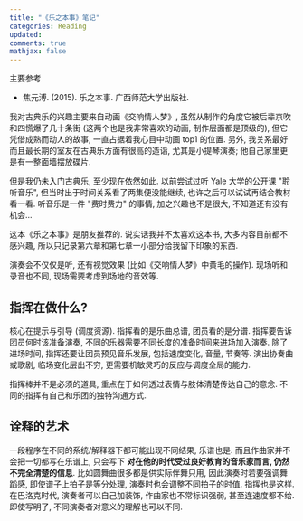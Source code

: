 ```yaml
---
title: "《乐之本事》笔记"
categories: Reading
updated:
comments: true
mathjax: false
---
```


主要参考

- 焦元溥. (2015). 乐之本事. 广西师范大学出版社.

我对古典乐的兴趣主要来自动画《交响情人梦》, 虽然从制作的角度它被后辈京吹和四慌爆了几十条街 (这两个也是我非常喜欢的动画, 制作层面都是顶级的), 但它凭借成熟而动人的故事, 一直占据着我心目中动画 top1 的位置. 另外, 我关系最好而且最长期的室友在古典乐方面有很高的造诣, 尤其是小提琴演奏; 他自己家里更是有一整面墙摆放碟片.

但是我仍未入门古典乐, 至少现在依然如此. 以前尝试过听 Yale 大学的公开课 "聆听音乐", 但当时出于时间关系看了两集便没能继续, 也许之后可以试试再结合教材看一看. 听音乐是一件 "费时费力" 的事情, 加之兴趣也不是很大, 不知道还有没有机会...

这本《乐之本事》是朋友推荐的. 说实话我并不太喜欢这本书, 大多内容目前都不感兴趣, 所以只记录第六章和第七章一小部分给我留下印象的东西.

<!-- more -->

演奏会不仅仅是听, 还有视觉效果 (比如《交响情人梦》中黄毛的操作). 现场听和录音也不同, 现场需要考虑到场地的音效等.

## 指挥在做什么?

核心在提示与引导 (调度资源). 指挥看的是乐曲总谱, 团员看的是分谱. 指挥要告诉团员何时该准备演奏, 不同的乐器需要不同长度的准备时间来进场加入演奏. 除了进场时间, 指挥还要让团员预见音乐发展, 包括速度变化, 音量, 节奏等. 演出协奏曲或歌剧, 临场变化层出不穷, 更需要机敏灵巧的反应与调度全局的能力.

指挥棒并不是必须的道具, 重点在于如何透过表情与肢体清楚传达自己的意念. 不同的指挥有自己和乐团的独特沟通方式.

## 诠释的艺术

一段程序在不同的系统/解释器下都可能出现不同结果, 乐谱也是. 而且作曲家并不会把一切都写在乐谱上, 只会写下 **对在他的时代受过良好教育的音乐家而言, 仍然不完全清楚的信息**. 比如圆舞曲很多都是供实际伴舞只用, 因此演奏时若要强调舞蹈感, 即使谱子上拍子是等分处理, 演奏时也会调整不同拍子的时值. 指挥也是这样. 在巴洛克时代, 演奏者可以自己加装饰, 作曲家也不常标识强弱, 甚至连速度都不给. 即使写明了, 不同演奏者对意义的理解也可以不同.